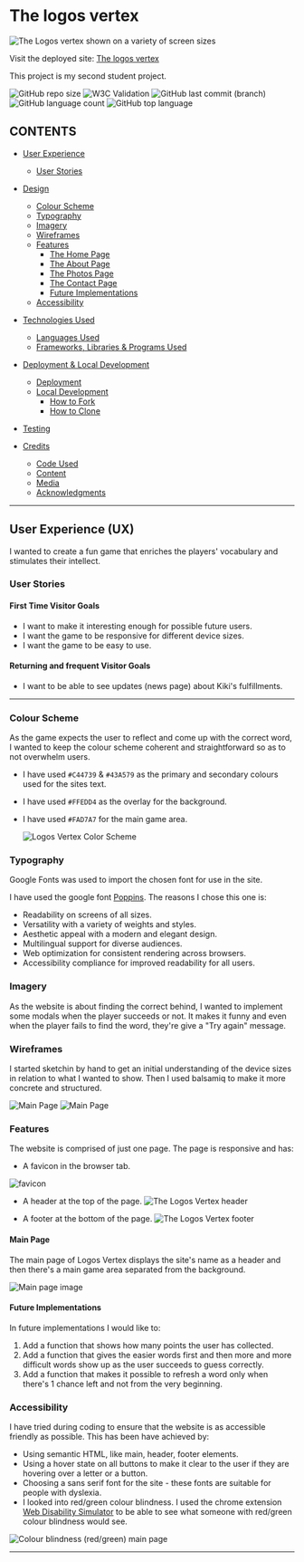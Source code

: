 # The logos vertex

![The Logos vertex shown on a variety of screen sizes](documentation/readme/lv_mockup.webp)

Visit the deployed site: [The logos vertex](https://kikiberg.github.io/Logos-vertex/)

This project is my second student project. 

![GitHub repo size](https://img.shields.io/github/repo-size/KikiBerg/Kikicodes)
![W3C Validation](https://img.shields.io/w3c-validation/html?targetUrl=https%3A%2F%2Fkikiberg.github.io%2FKikicodes%2F)
![GitHub last commit (branch)](https://img.shields.io/github/last-commit/KikiBerg/Kikicodes/main)
![GitHub language count](https://img.shields.io/github/languages/count/KikiBerg/Kikicodes)
![GitHub top language](https://img.shields.io/github/languages/top/KikiBerg/Kikicodes)

## CONTENTS

* [User Experience](#user-experience-ux)
  * [User Stories](#user-stories)

* [Design](#design)
  * [Colour Scheme](#colour-scheme)
  * [Typography](#typography)
  * [Imagery](#imagery)
  * [Wireframes](#wireframes)
  * [Features](#features)
    * [The Home Page](#the-home-page)
    * [The About Page](#the-about-page)
    * [The Photos Page](#the-photos-page)
    * [The Contact Page](#the-contact-page)
    * [Future Implementations](#future-implementations)
  * [Accessibility](#accessibility)

* [Technologies Used](#technologies-used)
  * [Languages Used](#languages-used)
  * [Frameworks, Libraries & Programs Used](#frameworks-libraries--programs-used)

* [Deployment & Local Development](#deployment--local-development)
  * [Deployment](#deployment)
  * [Local Development](#local-development)
    * [How to Fork](#how-to-fork)
    * [How to Clone](#how-to-clone)

* [Testing](#testing)

* [Credits](#credits)
  * [Code Used](#code-used)
  * [Content](#content)
  * [Media](#media)
  * [Acknowledgments](#acknowledgments)

- - -

## User Experience (UX)

I wanted to create a fun game that enriches the players' vocabulary and stimulates their intellect.

### User Stories

#### First Time Visitor Goals

* I want to make it interesting enough for possible future users.
* I want the game to be responsive for different device sizes.
* I want the game to be easy to use.

#### Returning and frequent Visitor Goals

* I want to be able to see updates (news page) about Kiki's fulfillments.

- - -

### Colour Scheme

As the game expects the user to reflect and come up with the correct word, I wanted to keep the colour scheme coherent and straightforward so as to not overwhelm users. 
* I have used `#C44739` & `#43A579` as the primary and secondary colours used for the sites text.
* I have used `#FFEDD4` as the overlay for the background.
* I have used `#FAD7A7` for the main game area.

  ![Logos Vertex Color Scheme](documentation/readme/lv_colors.png)

### Typography

Google Fonts was used to import the chosen font for use in the site.

I have used the google font [Poppins](https://fonts.google.com/specimen/Poppins). The reasons I chose this one is:
* Readability on screens of all sizes.
* Versatility with a variety of weights and styles.
* Aesthetic appeal with a modern and elegant design.
* Multilingual support for diverse audiences.
* Web optimization for consistent rendering across browsers.
* Accessibility compliance for improved readability for all users.


### Imagery

As the website is about finding the correct behind, I wanted to implement some modals when the player succeeds or not. It makes it funny and even when the player fails to find the word, they're give a "Try again" message.

### Wireframes

I started sketchin by hand to get an initial understanding of the device sizes in relation to what I wanted to show. 
Then I used balsamiq to make it more concrete and structured.

![Main Page](documentation/readme/lv_wireframe_initial_sketch.webp)
![Main Page](documentation/readme/lv_wireframe.png)

### Features

The website is comprised of just one page.
The page is responsive and has:

* A favicon in the browser tab.

![favicon](documentation/readme/lv_favicon.png)

* A header at the top of the page. 
![The Logos Vertex header](documentation/readme/lv_header.png)

* A footer at the bottom of the page. 
![The Logos Vertex footer](documentation/readme/lv_footer.png)


#### Main Page

The main page of Logos Vertex displays the site's name as a header and then there's a main game area separated from the background.

![Main page image](documentation/readme/lv_mockup.webp)


#### Future Implementations

In future implementations I would like to:

1. Add a function that shows how many points the user has collected.
2. Add a function that gives the easier words first and then more and more difficult words show up as the user succeeds to guess correctly.
3. Add a function that makes it possible to refresh a word only when there's 1 chance left and not from the very beginning.

### Accessibility

I have tried during coding to ensure that the website is as accessible friendly as possible. This has been have achieved by:

* Using semantic HTML, like main, header, footer elements.
* Using a hover state on all buttons to make it clear to the user if they are hovering over a letter or a button.
* Choosing a sans serif font for the site - these fonts are suitable for people with dyslexia.
* I looked into red/green colour blindness. I used the chrome extension [Web Disability Simulator](https://chrome.google.com/webstore/detail/web-disability-simulator/olioanlbgbpmdlgjnnampnnlohigkjla) to be able to see what someone with red/green colour blindness would see.

![Colour blindness (red/green) main page](documentation/readme/lv_color_blindness.png)

- - -

